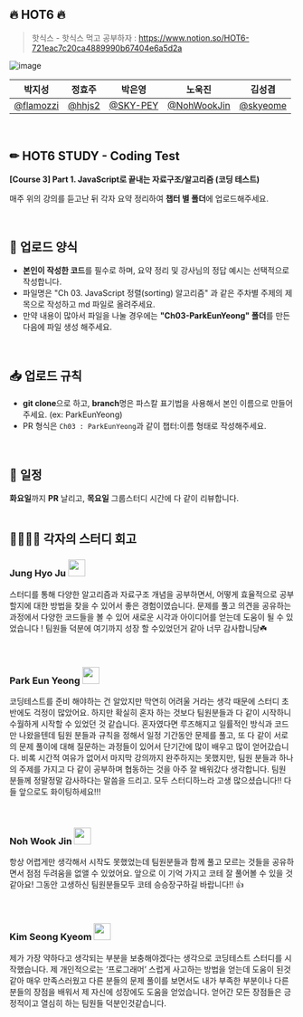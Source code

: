 ## 🔥 HOT6 🔥
>핫식스 - 핫식스 먹고 공부하자 : https://www.notion.so/HOT6-721eac7c20ca4889990b67404e6a5d2a

![image](https://github.com/SKY-PEY/HOT6-STUDY-CodingTest/assets/139188760/ca1d570d-1d75-4874-be41-33ed89c4ed3a)


| 박지성 | 정효주 | 박은영 | 노욱진 | 김성겸 |
| -----| -----| -----| -----| -----|
| [@flamozzi](https://github.com/flamozzi) |  [@hhjs2](https://github.com/hhjs2) | [@SKY-PEY](https://github.com/SKY-PEY) | [@NohWookJin](github.com/NohWookJin) | [@skyeome](https://github.com/skyeome) |

<br>

## ✏ HOT6 STUDY - Coding Test
**[Course 3] Part 1. JavaScript로 끝내는 자료구조/알고리즘 (코딩 테스트)**

매주 위의 강의를 듣고난 뒤 각자 요약 정리하여 **챕터 별 폴더**에 업로드해주세요.

<br>

## 📰 업로드 양식
-  **본인이 작성한 코드**를 필수로 하며, 요약 정리 및 강사님의 정답 예시는 선택적으로 작성합니다.
- 파일명은 "Ch 03. JavaScript 정렬(sorting) 알고리즘" 과 같은 주차별 주제의 제목으로 작성하고 md 파일로 올려주세요.
- 만약 내용이 많아서 파일을 나눌 경우에는 **"Ch03-ParkEunYeong" 폴더**를 만든 다음에 파일 생성 해주세요.
<br>

## 📥 업로드 규칙
- **git clone**으로 하고, **branch**명은 파스칼 표기법을 사용해서 본인 이름으로 만들어주세요. (ex: ParkEunYeong)
- PR 형식은  `Ch03 : ParkEunYeong`과 같이 챕터:이름 형태로 작성해주세요.
<br>

## 📅 일정
**화요일**까지 **PR** 날리고, **목요일** 그룹스터디 시간에 다 같이 리뷰합니다.
<br>
<br>

## 👩‍🎓👨‍🎓 각자의 스터디 회고


 ### Jung Hyo Ju <img src="https://github.com/SKY-PEY/HOT6-STUDY-CodingTest/assets/139188760/f31ef897-2622-447b-9f31-174e9dfb7eb3" width="30" height="30"/>
 스터디를 통해 다양한 알고리즘과 자료구조 개념을 공부하면서, 어떻게 효율적으로 공부할지에 대한 방법을 찾을 수 있어서 좋은 경험이였습니다.
 문제를 풀고 의견을 공유하는 과정에서 다양한 코드들을 볼 수 있어 새로운 시각과 아이디어를 얻는데 도움이 될 수 있었습니다 !
 팀원들 덕분에 여기까지 성장 할 수있었던거 같아 너무 감사합니당:shamrock:

<br>

 ### Park Eun Yeong <img src="https://github.com/SKY-PEY/HOT6-STUDY-CodingTest/assets/139188760/950598e7-d7dc-4b7f-abd9-9854e63d5f8b" width="30" height="30"/>
코딩테스트를 준비 해야하는 건 알았지만 막연히 어려울 거라는 생각 때문에 스터디 초반에도 걱정이 많았어요. 하지만 확실히 혼자 하는 것보다 팀원분들과 다 같이 시작하니 수월하게 시작할 수 있었던 것 같습니다.
혼자였다면 루즈해지고 일률적인 방식과 코드만 나왔을텐데 팀원 분들과 규칙을 정해서 일정 기간동안 문제를 풀고, 또 다 같이 서로의 문제 풀이에 대해 질문하는 과정들이 있어서 단기간에 많이 배우고 많이 얻어갔습니다.
비록 시간적 여유가 없어서 마지막 강의까지 완주하지는 못했지만, 팀원 분들과 하나의 주제를 가지고 다 같이 공부하며 협동하는 것을 아주 잘 배워갔다 생각합니다.
팀원 분들께 정말정말 감사하다는 말씀을 드리고. 모두 스터디하느라 고생 많으셨습니다!! 다들 앞으로도 화이팅하세요!!!

<br>

 ### Noh Wook Jin  <img src="https://github.com/SKY-PEY/HOT6-STUDY-CodingTest/assets/139188760/29abfd00-beaa-4c11-a7de-14cb4453cb5a" width="30" height="30"/> 
항상 어렵게만 생각해서 시작도 못했었는데 팀원분들과 함께 풀고 모르는 것들을 공유하면서 점점 두려움을 없앨 수 있었어요.
앞으로 이 기억 가지고 코테 잘 풀어볼 수 있을 것 같아요! 그동안 고생하신 팀원분들모두 코테 승승장구하길 바랍니다!! :+1:

<br>

 ### Kim Seong Kyeom <img src="https://github.com/SKY-PEY/HOT6-STUDY-CodingTest/assets/139188760/5bb4cbb9-fa84-46f4-879f-5877bda407e0" width="30" height="30"/> 
제가 가장 약하다고 생각되는 부분을 보충해야겠다는 생각으로 코딩테스트 스터디를 시작했습니다.
제 개인적으로는 ‘프로그래머’ 스럽게 사고하는 방법을 얻는데 도움이 된것같아 매우 만족스러웠고 다른 분들의 문제 풀이를 보면서도 내가 부족한 부분이나 다른 분들의 장점을 배워서 제 자신에 성장에도 도움을 얻었습니다.
얻어간 모든 장점들은 긍정적이고 열심히 하는 팀원들 덕분인것같습니다.
